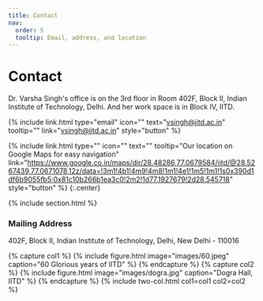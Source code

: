 ```yaml
---
title: Contact
nav:
  order: 5
  tooltip: Email, address, and location
---
```


# <i class="fas fa-envelope"></i>Contact

Dr. Varsha Singh's office is on the 3rd floor in Room 402F, Block II, Indian Institute of Technology, Delhi. And her work space is in Block IV, IITD. 

{%
  include link.html
  type="email"
  icon=""
  text="vsingh@iitd.ac.in"
  tooltip=""
  link="vsingh@iitd.ac.in"
  style="button"
%}

{%
  include link.html
  type=""
  icon=""
  text=""
  tooltip="Our location on Google Maps for easy navigation"
  link="https://www.google.co.in/maps/dir/28.48286,77.0679584/iitd/@28.5267439,77.0671078,12z/data=!3m1!4b1!4m9!4m8!1m1!4e1!1m5!1m1!1s0x390d1df6b9055fb5:0x81c10b266b1ea3c0!2m2!1d77.1927679!2d28.545718"
  style="button"
%}
{:.center}

{% include section.html %}

### <i class="fas fa-mail-bulk"></i>Mailing Address

402F, Block II, Indian Institute of Technology, Delhi, New Delhi - 110016

{% capture col1 %}
{%
  include figure.html
  image="images/60.jpeg"
  caption="60 Glorious years of IITD"
%}
{% endcapture %}
{% capture col2 %}
{%
  include figure.html
  image="images/dogra.jpg"
  caption="Dogra Hall, IITD"
%}
{% endcapture %}
{% include two-col.html col1=col1 col2=col2 %}
